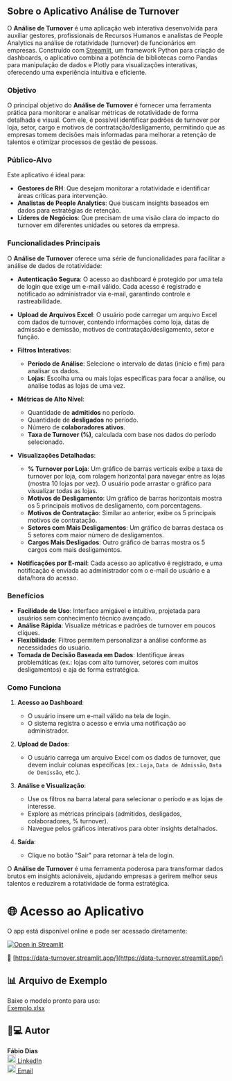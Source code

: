 ## Sobre o Aplicativo Análise de Turnover

O **Análise de Turnover** é uma aplicação web interativa desenvolvida para auxiliar gestores, profissionais de Recursos Humanos e analistas de People Analytics na análise de rotatividade (turnover) de funcionários em empresas. Construído com [Streamlit](https://streamlit.io/), um framework Python para criação de dashboards, o aplicativo combina a potência de bibliotecas como Pandas para manipulação de dados e Plotly para visualizações interativas, oferecendo uma experiência intuitiva e eficiente.

### Objetivo

O principal objetivo do **Análise de Turnover** é fornecer uma ferramenta prática para monitorar e analisar métricas de rotatividade de forma detalhada e visual. Com ele, é possível identificar padrões de turnover por loja, setor, cargo e motivos de contratação/desligamento, permitindo que as empresas tomem decisões mais informadas para melhorar a retenção de talentos e otimizar processos de gestão de pessoas.

### Público-Alvo

Este aplicativo é ideal para:
- **Gestores de RH**: Que desejam monitorar a rotatividade e identificar áreas críticas para intervenção.
- **Analistas de People Analytics**: Que buscam insights baseados em dados para estratégias de retenção.
- **Líderes de Negócios**: Que precisam de uma visão clara do impacto do turnover em diferentes unidades ou setores da empresa.

### Funcionalidades Principais

O **Análise de Turnover** oferece uma série de funcionalidades para facilitar a análise de dados de rotatividade:

- **Autenticação Segura**: O acesso ao dashboard é protegido por uma tela de login que exige um e-mail válido. Cada acesso é registrado e notificado ao administrador via e-mail, garantindo controle e rastreabilidade.
  
- **Upload de Arquivos Excel**: O usuário pode carregar um arquivo Excel com dados de turnover, contendo informações como loja, datas de admissão e demissão, motivos de contratação/desligamento, setor e função.

- **Filtros Interativos**:
  - **Período de Análise**: Selecione o intervalo de datas (início e fim) para analisar os dados.
  - **Lojas**: Escolha uma ou mais lojas específicas para focar a análise, ou analise todas as lojas de uma vez.

- **Métricas de Alto Nível**:
  - Quantidade de **admitidos** no período.
  - Quantidade de **desligados** no período.
  - Número de **colaboradores ativos**.
  - **Taxa de Turnover (%)**, calculada com base nos dados do período selecionado.

- **Visualizações Detalhadas**:
  - **% Turnover por Loja**: Um gráfico de barras verticais exibe a taxa de turnover por loja, com rolagem horizontal para navegar entre as lojas (mostra 10 lojas por vez). O usuário pode arrastar o gráfico para visualizar todas as lojas.
  - **Motivos de Desligamento**: Um gráfico de barras horizontais mostra os 5 principais motivos de desligamento, com porcentagens.
  - **Motivos de Contratação**: Similar ao anterior, exibe os 5 principais motivos de contratação.
  - **Setores com Mais Desligamentos**: Um gráfico de barras destaca os 5 setores com maior número de desligamentos.
  - **Cargos Mais Desligados**: Outro gráfico de barras mostra os 5 cargos com mais desligamentos.

- **Notificações por E-mail**: Cada acesso ao aplicativo é registrado, e uma notificação é enviada ao administrador com o e-mail do usuário e a data/hora do acesso.

### Benefícios

- **Facilidade de Uso**: Interface amigável e intuitiva, projetada para usuários sem conhecimento técnico avançado.
- **Análise Rápida**: Visualize métricas e padrões de turnover em poucos cliques.
- **Flexibilidade**: Filtros permitem personalizar a análise conforme as necessidades do usuário.
- **Tomada de Decisão Baseada em Dados**: Identifique áreas problemáticas (ex.: lojas com alto turnover, setores com muitos desligamentos) e aja de forma estratégica.

### Como Funciona

1. **Acesso ao Dashboard**:
   - O usuário insere um e-mail válido na tela de login.
   - O sistema registra o acesso e envia uma notificação ao administrador.

2. **Upload de Dados**:
   - O usuário carrega um arquivo Excel com os dados de turnover, que devem incluir colunas específicas (ex.: `Loja`, `Data de Admissão`, `Data de Demissão`, etc.).

3. **Análise e Visualização**:
   - Use os filtros na barra lateral para selecionar o período e as lojas de interesse.
   - Explore as métricas principais (admitidos, desligados, colaboradores, % turnover).
   - Navegue pelos gráficos interativos para obter insights detalhados.

4. **Saída**:
   - Clique no botão "Sair" para retornar à tela de login.

O **Análise de Turnover** é uma ferramenta poderosa para transformar dados brutos em insights acionáveis, ajudando empresas a gerirem melhor seus talentos e reduzirem a rotatividade de forma estratégica.

# 🌐 Acesso ao Aplicativo

O app está disponível online e pode ser acessado diretamente:

[![Open in Streamlit](https://static.streamlit.io/badges/streamlit_badge_black_white.svg)](https://data-turnover.streamlit.app/)

🔗 [https://data-turnover.streamlit.app/](https://data-turnover.streamlit.app/)

## 📊 Arquivo de Exemplo

Baixe o modelo pronto para uso:  
[Exemplo.xlsx](./Exemplo.xlsx)

## 👨💻 Autor
**Fábio Dias**  
[<img src="https://cdn-icons-png.flaticon.com/512/174/174857.png" width="20"> LinkedIn](https://www.linkedin.com/in/fabio-data-science)  
[<img src="https://cdn-icons-png.flaticon.com/512/281/281769.png" width="20"> Email](mailto:fabiodias.elesbao@gmail.com)
